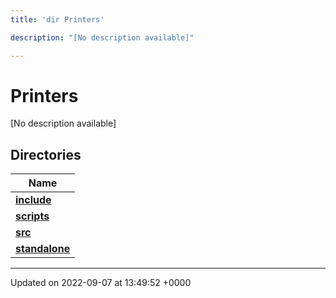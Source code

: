 ```yaml
---
title: 'dir Printers'

description: "[No description available]"

---
```


# Printers



[No description available]

## Directories

| Name           |
| -------------- |
| **[include](/documentation/code/files/dir_95da2a648a583df99065c2afaee9eec4/#dir-include)**  |
| **[scripts](/documentation/code/files/dir_16dee6b7fdbae9104424641d7749b192/#dir-scripts)**  |
| **[src](/documentation/code/files/dir_5eddcbaa329b846c52710353c79a6d75/#dir-src)**  |
| **[standalone](/documentation/code/files/dir_97d256925c522a3ab83658f4272e553e/#dir-standalone)**  |






-------------------------------

Updated on 2022-09-07 at 13:49:52 +0000
